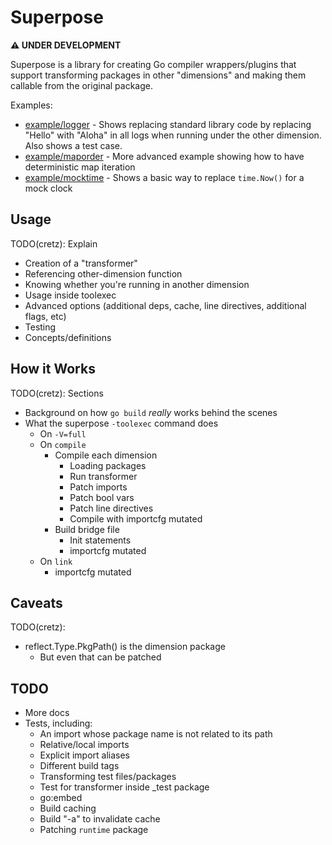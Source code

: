 # Superpose

**⚠️ UNDER DEVELOPMENT**

Superpose is a library for creating Go compiler wrappers/plugins that support transforming packages in other
"dimensions" and making them callable from the original package.

Examples:

* [example/logger](example/logger) - Shows replacing standard library code by replacing "Hello" with "Aloha" in all logs
  when running under the other dimension. Also shows a test case.
* [example/maporder](example/maporder) - More advanced example showing how to have deterministic map iteration
* [example/mocktime](example/mocktime) - Shows a basic way to replace `time.Now()` for a mock clock

## Usage

TODO(cretz): Explain
* Creation of a "transformer"
* Referencing other-dimension function
* Knowing whether you're running in another dimension
* Usage inside toolexec
* Advanced options (additional deps, cache, line directives, additional flags, etc)
* Testing
* Concepts/definitions

## How it Works

TODO(cretz): Sections
* Background on how `go build` _really_ works behind the scenes
* What the superpose `-toolexec` command does
  * On `-V=full`
  * On `compile`
    * Compile each dimension
      * Loading packages
      * Run transformer
      * Patch imports
      * Patch bool vars
      * Patch line directives
      * Compile with importcfg mutated
    * Build bridge file
      * Init statements
      * importcfg mutated
  * On `link`
    * importcfg mutated

## Caveats

TODO(cretz):

* reflect.Type.PkgPath() is the dimension package
  * But even that can be patched

## TODO

* More docs
* Tests, including:
  * An import whose package name is not related to its path
  * Relative/local imports
  * Explicit import aliases
  * Different build tags
  * Transforming test files/packages
  * Test for transformer inside _test package
  * go:embed
  * Build caching
  * Build "-a" to invalidate cache
  * Patching `runtime` package